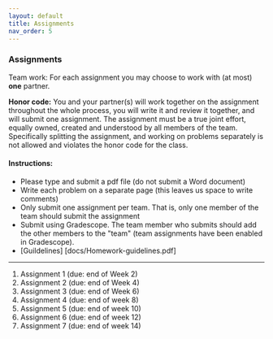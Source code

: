 ```yaml
---
layout: default 
title: Assignments 
nav_order: 5
---
```



### Assignments 



Team work: For each assignment you may choose to work with (at most) __one__ partner. 

__Honor code:__ You and your partner(s) will work together on the assignment throughout the whole process, you will write it and review it together, and will submit one assignment. The assignment must be a true joint effort, equally owned, created and understood by all members of the team. Specifically splitting the assignment, and working on problems separately is not allowed and violates the honor code for the class.

#### Instructions:

* Please type and submit a pdf file (do not submit a Word document)
* Write each problem on a separate page (this leaves us space to write comments)
* Only submit one assignment per team. That is, only one member of the team should submit the assignment
* Submit using Gradescope. The team member who submits should add the other members to the "team" (team assignments have been enabled in Gradescope).
* [Guildelines] [docs/Homework-guidelines.pdf]

***

1. Assignment 1 (due: end of Week 2) 
2. Assignment 2 (due: end of Week 4) 
3. Assignment 3 (due: end of Week 6) 
4. Assignment 4 (due: end of week 8) 
5. Assignment 5 (due: end of week 10) 
6. Assignment 6 (due: end of week 12) 
7. Assignment 7 (due: end of week 14) 


